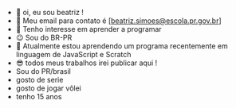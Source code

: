 - 🤠 oi, eu sou beatriz !
- 🤭 Meu email para contato  é  <email>[beatriz.simoes@escola.pr.gov.br]
- 👀 Tenho interesse em aprender a programar
- 😉 Sou do BR-PR
- 🌱 Atualmente estou aprendendo um programa recentemente em linguagem de JavaScript e Scratch
- 😎 todos meus trabalhos irei publicar aqui !
- Sou do PR/brasil
- gosto de serie
- gosto de jogar vôlei
- tenho 15 anos
